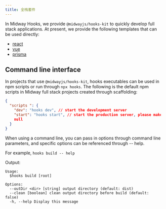 ```yaml
---
title: 全栈套件
---
```


In Midway Hooks, we provide `@midwayjs/hooks-kit` to quickly develop full stack applications. At present, we provide the following templates that can be used directly:

- [react](https://github.com/midwayjs/hooks/blob/main/examples/react)
- [vue](https://github.com/midwayjs/hooks/blob/main/examples/vue)
- [prisma](https://github.com/midwayjs/hooks/blob/main/examples/prisma)

## Command line interface

In projects that use `@midwayjs/hooks-kit`, hooks executables can be used in npm scripts or run through `npx hooks`. The following is the default npm scripts in Midway full stack projects created through scaffolding:

```json
{
  "scripts ": {
    "dev": "hooks dev", // start the development server
    "start": "hooks start", // start the production server, please make sure you have run' npm run build' before using it'
    null
  }
}
```

When using a command line, you can pass in options through command line parameters, and specific options can be referenced through -- help.

For example, `hooks build -- help`

Output:

```
Usage:
  $hooks build [root]

Options:
  --outDir <dir> [string] output directory (default: dist)
  --clean [boolean] clean output directory before build (default: false)
  -h, --help Display this message
```
